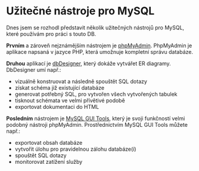 <!--
title : Užitečné nástroje pro MySQL
author : Roman Ožana <ozana@omdesign.cz>
date : 4.7.2008 12:17:45
tags : programovani, webdesign
-->

# Užitečné nástroje pro MySQL

Dnes jsem se rozhodl představit několik užitečných nástrojů pro MySQL, které používám pro práci s touto DB.

**Prvním** a zároveň nejznámějším nástrojem je [phpMyAdmin][1]. PhpMyAdmin je aplikace napsaná v jazyce PHP, která umožnuje kompletní správu databáze.

**Druhou** aplikací je [dbDesigner][2], který dokáže vytvářet ER diagramy. DbDesigner umí např.:

  * vizuálně konstruovat a následně spouštět SQL dotazy
  * získat schéma již existující databáze
  * generovat potřebný SQL, pro vytvořen všech vytvořených tabulek
  * tisknout schémata ve velmi přívětivé podobě
  * exportovat dokumentaci do HTML

**Posledním** nástrojem je [MySQL GUI Tools][3], který je svoji funkčností velmi podobný nástroji phpMyAdmin. Prostřednictvím MySQL GUI Tools můžete např.:

  * exportovat obsah databáze
  * vytvořit úlohu pro pravidelnou zálohu databáze(í)
  * spouštět SQL dotazy
  * monitorovat zatížení služby

 [1]: http://www.phpmyadmin.net "phpMyAdmin"
 [2]: http://www.fabforce.net/dbdesigner4/ "dbDesigner"
 [3]: http://dev.mysql.com/downloads/gui-tools/5.0.html "MySQL GUI Tools"